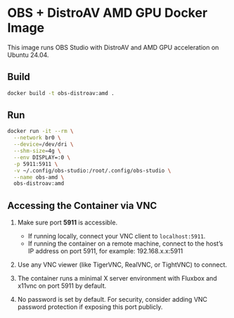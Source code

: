 # OBS + DistroAV AMD GPU Docker Image

This image runs OBS Studio with DistroAV and AMD GPU acceleration on Ubuntu 24.04.

## Build

```bash
docker build -t obs-distroav:amd .
```

## Run

```bash
docker run -it --rm \
  --network br0 \
  --device=/dev/dri \
  --shm-size=4g \
  --env DISPLAY=:0 \
  -p 5911:5911 \
  -v ~/.config/obs-studio:/root/.config/obs-studio \
  --name obs-amd \
  obs-distroav:amd
```

## Accessing the Container via VNC

1. Make sure port **5911** is accessible.
   - If running locally, connect your VNC client to `localhost:5911`.
   - If running the container on a remote machine, connect to the host’s IP address on port 5911, for example: 192.168.x.x:5911

2. Use any VNC viewer (like TigerVNC, RealVNC, or TightVNC) to connect.

3. The container runs a minimal X server environment with Fluxbox and x11vnc on port 5911 by default.

4. No password is set by default. For security, consider adding VNC password protection if exposing this port publicly.